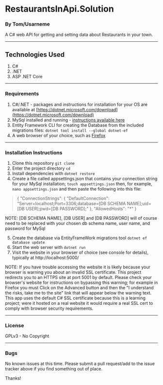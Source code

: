 # RestaurantsInApi.Solution

### By Tom/Usarneme


A C# web API for getting and setting data about Restaurants in your town.

---

## Technologies Used

1. C#
2. .NET
3. ASP .NET Core

---


### Requirements

1. C#/.NET - packages and instructions for installation for your OS are available at [https://dotnet.microsoft.com/download](https://dotnet.microsoft.com/download)
2. MySql installed and running - [instructions available here](https://dev.mysql.com/doc/mysql-installation-excerpt/5.7/en/)
3. Entity Framework CLI for creating the Database from the included migrations files: `dotnet tool install --global dotnet-ef`
4. A web browser of your choice, such as [Firefox](https://www.mozilla.org/en-US/firefox/new/)

---

### Installation Instructions

1. Clone this repository `git clone `
2. Enter the project directory `cd `
3. Install dependencies with `dotnet restore`
4. Create a file called appsettings.json that contains your connection string for your MySql installation; `touch appsettings.json` then, for example, `nano appsettings.json` and then paste the following into this file:
> {
  "ConnectionStrings": {
    "DefaultConnection": "Server=localhost;Port=3306;database=[DB SCHEMA NAME];uid=[DB USER];pwd=[DB PASSWORD];"
  },
  "AllowedHosts": "*"
}

NOTE: [DB SCHEMA NAME], [DB USER] and [DB PASSWORD] will of course need to be replaced with your chosen db schema name, user name, and password for MySql

5. Create the database via EntityFrameWork migrations tool `dotnet ef database update`
6. Start the web server with `dotnet run`
7. Visit the website in your browser of choice (see console for details), typically at http://localhost:5000/

NOTE: If you have trouble accessing the website it is likely because your browser is warning you about an invalid SSL certificate. This project redirects you to an HTTPS site at port 5001 by default. Please check your browser's website for instructions on bypassing this warning; for example in Firefox you must Click on the Advanced button and then the "I understand the risks, take me to the site" link that will appear below the warning text. This app uses the default C# SSL certificate because this is a learning project; were it hosted on a real website it would require a real SSL cert to comply with browser security requirements.

---

### License

GPLv3 - No Copyright

---

### Bugs

No known issues at this time. Please submit a pull request/add to the issue tracker above if you find something out of place.

Thanks!